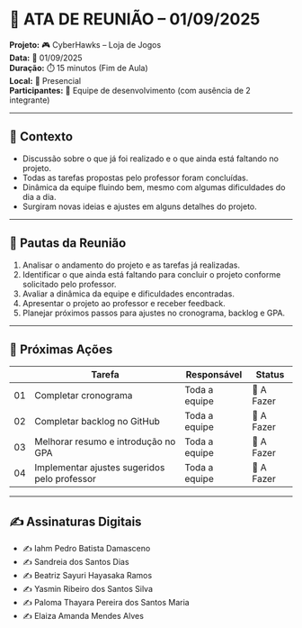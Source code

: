 # 📝 ATA DE REUNIÃO – 01/09/2025

**Projeto:** 🎮 CyberHawks – Loja de Jogos  
**Data:** 📅 01/09/2025  
**Duração:** ⏱️ 15 minutos (Fim de Aula)  
**Local:** 📍 Presencial  
**Participantes:** 👥 Equipe de desenvolvimento (com ausência de 2 integrante)  

---

## 🎯 Contexto
- Discussão sobre o que já foi realizado e o que ainda está faltando no projeto.  
- Todas as tarefas propostas pelo professor foram concluídas.  
- Dinâmica da equipe fluindo bem, mesmo com algumas dificuldades do dia a dia.  
- Surgiram novas ideias e ajustes em alguns detalhes do projeto.

---

## 📌 Pautas da Reunião
1. Analisar o andamento do projeto e as tarefas já realizadas.  
2. Identificar o que ainda está faltando para concluir o projeto conforme solicitado pelo professor.  
3. Avaliar a dinâmica da equipe e dificuldades encontradas.  
4. Apresentar o projeto ao professor e receber feedback.  
5. Planejar próximos passos para ajustes no cronograma, backlog e GPA.    

---

## 🚀 Próximas Ações 

|    | Tarefa | Responsável | Status |
|-----|---------------|-------------|--------|
| 01  | Completar cronograma | Toda a equipe | 🔴 A Fazer |
| 02  | Completar backlog no GitHub | Toda a equipe | 🔴 A Fazer |
| 03  | Melhorar resumo e introdução no GPA | Toda a equipe | 🔴 A Fazer |
| 04  | Implementar ajustes sugeridos pelo professor | Toda a equipe | 🔴 A Fazer |

---

## ✍️ Assinaturas Digitais
- ✍️ Iahm Pedro Batista Damasceno  
- ✍️ Sandreia dos Santos Dias  
- ✍️ Beatriz Sayuri Hayasaka Ramos  
- ✍️ Yasmin Ribeiro dos Santos Silva  
- ✍️ Paloma Thayara Pereira dos Santos Maria  
- ✍️ Elaiza Amanda Mendes Alves   
